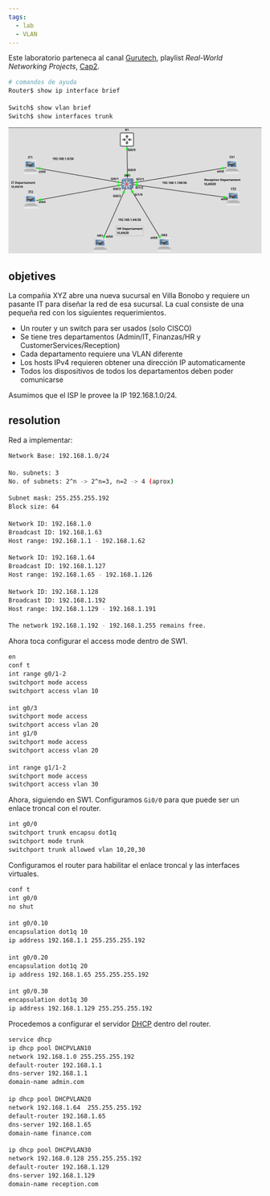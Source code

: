 ```yaml
---
tags:
  - lab
  - VLAN
---
```

Este laboratorio parteneca al canal [Gurutech](https://www.youtube.com/@gurutechnetworks), playlist _Real-World Networking Projects_, [Cap2](https://www.youtube.com/watch?v=F_dSpaTMyuA&list=PLvUOx2WG6R7PlKlERb5zceXxHfC4P7gJn&index=16). 

``` bash
# comandos de ayuda
Router$ show ip interface brief

Switch$ show vlan brief 
Switch$ show interfaces trunk
```

![](_anexos_/Screenshot%20from%202024-02-13%2010-16-12.png)
## objetives
La compañia XYZ abre una nueva sucursal en Villa Bonobo y requiere un pasante IT para diseñar la red de esa sucursal. La cual consiste de una pequeña red con los siguientes requerimientos.
- Un router y un switch para ser usados (solo CISCO)
- Se tiene tres departamentos (Admin/IT, Finanzas/HR y CustomerServices/Reception)
- Cada departamento requiere una VLAN diferente
- Los hosts IPv4 requieren obtener una dirección IP automaticamente
- Todos los dispositivos de todos los departamentos deben poder comunicarse

Asumimos que el ISP le provee la IP 192.168.1.0/24.

## resolution

Red a implementar: 

``` bash
Network Base: 192.168.1.0/24

No. subnets: 3
No. of subnets: 2^n -> 2^n=3, n=2 -> 4 (aprox)

Subnet mask: 255.255.255.192
Block size: 64

Network ID: 192.168.1.0 
Broadcast ID: 192.168.1.63
Host range: 192.168.1.1 - 192.168.1.62

Network ID: 192.168.1.64
Broadcast ID: 192.168.1.127
Host range: 192.168.1.65 - 192.168.1.126

Network ID: 192.168.1.128
Broadcast ID: 192.168.1.192
Host range: 192.168.1.129 - 192.168.1.191

The network 192.168.1.192 - 192.168.1.255 remains free.

```

Ahora toca configurar el access mode dentro de SW1.

``` bash
en
conf t
int range g0/1-2
switchport mode access
switchport access vlan 10 

int g0/3
switchport mode access
switchport access vlan 20 
int g1/0
switchport mode access
switchport access vlan 20 

int range g1/1-2
switchport mode access
switchport access vlan 30
```

Ahora, siguiendo en SW1. Configuramos `Gi0/0` para que puede ser un enlace troncal con el router. 

``` bash
int g0/0
switchport trunk encapsu dot1q
switchport mode trunk 
switchport trunk allowed vlan 10,20,30
```

Configuramos el router para habilitar el enlace troncal y las interfaces virtuales.

``` bash
conf t
int g0/0
no shut

int g0/0.10
encapsulation dot1q 10
ip address 192.168.1.1 255.255.255.192

int g0/0.20
encapsulation dot1q 20
ip address 192.168.1.65 255.255.255.192

int g0/0.30
encapsulation dot1q 30
ip address 192.168.1.129 255.255.255.192
```

 Procedemos a configurar el servidor [DHCP](../DHCP/DHCP.md)  dentro del router.

``` bash
service dhcp
ip dhcp pool DHCPVLAN10
network 192.168.1.0 255.255.255.192 
default-router 192.168.1.1
dns-server 192.168.1.1
domain-name admin.com

ip dhcp pool DHCPVLAN20
network 192.168.1.64  255.255.255.192 
default-router 192.168.1.65
dns-server 192.168.1.65
domain-name finance.com

ip dhcp pool DHCPVLAN30
network 192.168.0.128 255.255.255.192 
default-router 192.168.1.129 
dns-server 192.168.1.129
domain-name reception.com
```
